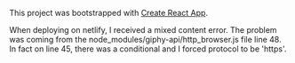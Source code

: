 This project was bootstrapped with [Create React App](https://github.com/facebook/create-react-app).

When deploying on netlify, I received a mixed content error. The problem was coming from the node_modules/giphy-api/http_browser.js file line 48. In fact on line 45, there was a conditional and I forced protocol to be 'https'.